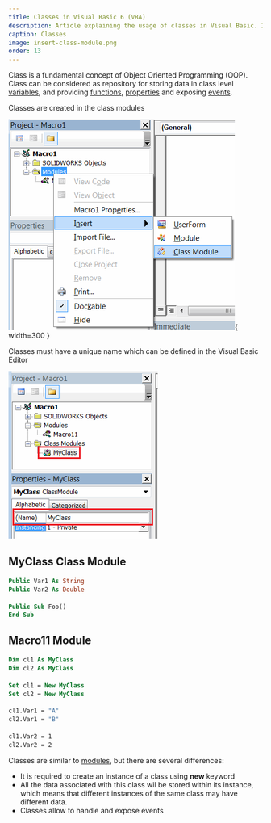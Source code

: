 ```yaml
---
title: Classes in Visual Basic 6 (VBA)
description: Article explaining the usage of classes in Visual Basic. Introducing to Object Oriented Programming (OOP)
caption: Classes
image: insert-class-module.png
order: 13
---
```

Class is a fundamental concept of Object Oriented Programming (OOP). Class can be considered as repository for storing data in class level [variables](/visual-basic/variables/), and providing [functions](/visual-basic/functions/), [properties](/visual-basic/properties/) and exposing [events](/visual-basic/events/).

Classes are created in the class modules

![Adding new class module](insert-class-module.png){ width=300 }

Classes must have a unique name which can be defined in the Visual Basic Editor

![Name of a class](class-name.png)

## MyClass Class Module
~~~vb
Public Var1 As String
Public Var2 As Double

Public Sub Foo()
End Sub
~~~

## Macro11 Module
~~~ vb
Dim cl1 As MyClass
Dim cl2 As MyClass

Set cl1 = New MyClass
Set cl2 = New MyClass

cl1.Var1 = "A"
cl2.Var1 = "B"

cl1.Var2 = 1
cl2.Var2 = 2
~~~

Classes are similar to [modules](/visual-basic/modules/), but there are several differences:

* It is required to create an instance of a class using **new** keyword
* All the data associated with this class wil be stored within its instance, which means that different instances of the same class may have different data.
* Classes allow to handle and expose events
